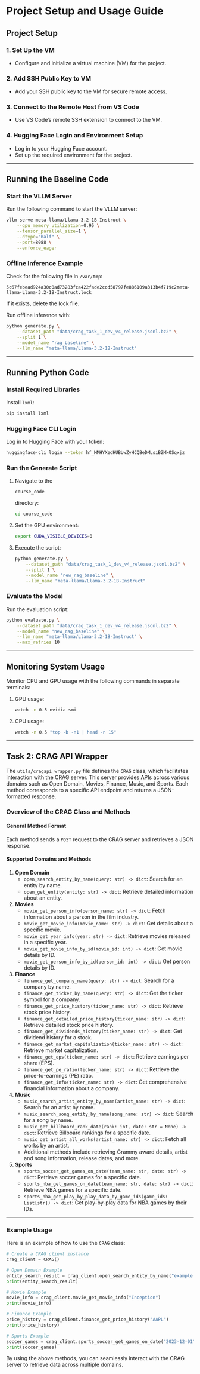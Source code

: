 # Project Setup and Usage Guide

## Project Setup

### 1. Set Up the VM

- Configure and initialize a virtual machine (VM) for the project.

### 2. Add SSH Public Key to VM

- Add your SSH public key to the VM for secure remote access.

### 3. Connect to the Remote Host from VS Code

- Use VS Code’s remote SSH extension to connect to the VM.

### 4. Hugging Face Login and Environment Setup

- Log in to your Hugging Face account.
- Set up the required environment for the project.

------

## Running the Baseline Code

### Start the VLLM Server

Run the following command to start the VLLM server:

```bash
vllm serve meta-llama/Llama-3.2-1B-Instruct \
    --gpu_memory_utilization=0.95 \
    --tensor_parallel_size=1 \
    --dtype="half" \
    --port=8088 \
    --enforce_eager
```

### Offline Inference Example

Check for the following file in `/var/tmp`:

```
5c67febead924a30c0ad73283fca422fade2ccd58797fe886109a313b4f719c2meta-llama-Llama-3.2-1B-Instruct.lock
```

If it exists, delete the lock file.

Run offline inference with:

```bash
python generate.py \
    --dataset_path "data/crag_task_1_dev_v4_release.jsonl.bz2" \
    --split 1 \
    --model_name "rag_baseline" \
    --llm_name "meta-llama/Llama-3.2-1B-Instruct"
```

------

## Running Python Code

### Install Required Libraries

Install `lxml`:

```bash
pip install lxml
```

### Hugging Face CLI Login

Log in to Hugging Face with your token:

```bash
huggingface-cli login --token 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
```

### Run the Generate Script

1. Navigate to the 

   ```
   course_code
   ```

    directory:

   ```bash
   cd course_code
   ```

2. Set the GPU environment:

   ```bash
   export CUDA_VISIBLE_DEVICES=0
   ```

3. Execute the script:

   ```bash
   python generate.py \
       --dataset_path "data/crag_task_1_dev_v4_release.jsonl.bz2" \
       --split 1 \
       --model_name "new_rag_baseline" \
       --llm_name "meta-llama/Llama-3.2-1B-Instruct"
   ```

### Evaluate the Model

Run the evaluation script:

```bash
python evaluate.py \
    --dataset_path "data/crag_task_1_dev_v4_release.jsonl.bz2" \
    --model_name "new_rag_baseline" \
    --llm_name "meta-llama/Llama-3.2-1B-Instruct" \
    --max_retries 10
```

------

## Monitoring System Usage

Monitor CPU and GPU usage with the following commands in separate terminals:

1. GPU usage:

   ```bash
   watch -n 0.5 nvidia-smi
   ```

2. CPU usage:

   ```bash
   watch -n 0.5 "top -b -n1 | head -n 15"
   ```

------

## Task 2: CRAG API Wrapper

The `utils/cragapi_wrapper.py` file defines the `CRAG` class, which facilitates interaction with the CRAG server. This server provides APIs across various domains such as Open Domain, Movies, Finance, Music, and Sports. Each method corresponds to a specific API endpoint and returns a JSON-formatted response.

### Overview of the CRAG Class and Methods

#### General Method Format

Each method sends a `POST` request to the CRAG server and retrieves a JSON response.

#### Supported Domains and Methods

1. **Open Domain**
   - `open_search_entity_by_name(query: str) -> dict`: Search for an entity by name.
   - `open_get_entity(entity: str) -> dict`: Retrieve detailed information about an entity.
2. **Movies**
   - `movie_get_person_info(person_name: str) -> dict`: Fetch information about a person in the film industry.
   - `movie_get_movie_info(movie_name: str) -> dict`: Get details about a specific movie.
   - `movie_get_year_info(year: str) -> dict`: Retrieve movies released in a specific year.
   - `movie_get_movie_info_by_id(movie_id: int) -> dict`: Get movie details by ID.
   - `movie_get_person_info_by_id(person_id: int) -> dict`: Get person details by ID.
3. **Finance**
   - `finance_get_company_name(query: str) -> dict`: Search for a company by name.
   - `finance_get_ticker_by_name(query: str) -> dict`: Get the ticker symbol for a company.
   - `finance_get_price_history(ticker_name: str) -> dict`: Retrieve stock price history.
   - `finance_get_detailed_price_history(ticker_name: str) -> dict`: Retrieve detailed stock price history.
   - `finance_get_dividends_history(ticker_name: str) -> dict`: Get dividend history for a stock.
   - `finance_get_market_capitalization(ticker_name: str) -> dict`: Retrieve market capitalization.
   - `finance_get_eps(ticker_name: str) -> dict`: Retrieve earnings per share (EPS).
   - `finance_get_pe_ratio(ticker_name: str) -> dict`: Retrieve the price-to-earnings (PE) ratio.
   - `finance_get_info(ticker_name: str) -> dict`: Get comprehensive financial information about a company.
4. **Music**
   - `music_search_artist_entity_by_name(artist_name: str) -> dict`: Search for an artist by name.
   - `music_search_song_entity_by_name(song_name: str) -> dict`: Search for a song by name.
   - `music_get_billboard_rank_date(rank: int, date: str = None) -> dict`: Retrieve Billboard rankings for a specific date.
   - `music_get_artist_all_works(artist_name: str) -> dict`: Fetch all works by an artist.
   - Additional methods include retrieving Grammy award details, artist and song information, release dates, and more.
5. **Sports**
   - `sports_soccer_get_games_on_date(team_name: str, date: str) -> dict`: Retrieve soccer games for a specific date.
   - `sports_nba_get_games_on_date(team_name: str, date: str) -> dict`: Retrieve NBA games for a specific date.
   - `sports_nba_get_play_by_play_data_by_game_ids(game_ids: List[str]) -> dict`: Get play-by-play data for NBA games by their IDs.

------

### Example Usage

Here is an example of how to use the `CRAG` class:

```python
# Create a CRAG client instance
crag_client = CRAG()

# Open Domain Example
entity_search_result = crag_client.open_search_entity_by_name("example entity")
print(entity_search_result)

# Movie Example
movie_info = crag_client.movie_get_movie_info("Inception")
print(movie_info)

# Finance Example
price_history = crag_client.finance_get_price_history("AAPL")
print(price_history)

# Sports Example
soccer_games = crag_client.sports_soccer_get_games_on_date("2023-12-01", "FC Barcelona")
print(soccer_games)
```

By using the above methods, you can seamlessly interact with the CRAG server to retrieve data across multiple domains.